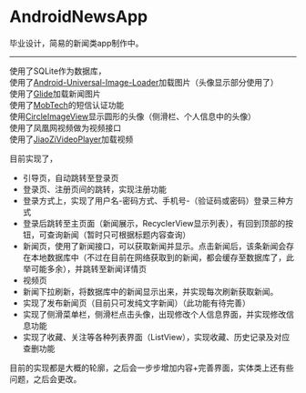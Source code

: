# AndroidNewsApp

毕业设计，简易的新闻类app制作中。
&nbsp;

---
使用了SQLite作为数据库，<br>
使用了[Android-Universal-Image-Loader](https://github.com/nostra13/Android-Universal-Image-Loader)加载图片（头像显示部分使用了）<br>
使用了[Glide](https://github.com/bumptech/glide)加载新闻图片<br>
使用了[MobTech](http://www.mob.com/)的短信认证功能<br>
使用[CircleImageView](https://github.com/hdodenhof/CircleImageView)显示圆形的头像（侧滑栏、个人信息中的头像）<br>
使用了凤凰网视频做为视频接口<br>
使用了[JiaoZiVideoPlayer](https://github.com/Jzvd/JiaoZiVideoPlayer)加载视频<br>


目前实现了，
- 引导页，自动跳转至登录页
- 登录页、注册页间的跳转，实现注册功能
- 登录方式上，实现了用户名-密码方式、手机号-（验证码或密码）登录三种方式
- 登录后跳转至主页面（新闻展示，RecyclerView显示列表），有回到顶部的按钮，可查询新闻（暂时只可根据标题内容查询）
- 新闻页，使用了新闻接口，可以获取新闻并显示。点击新闻后，该条新闻会存在本地数据库中（不过在目前在网络获取到的新闻，都会缓存至数据库了，此举可能多余），并跳转至新闻详情页
- 视频页
- 新闻下拉刷新，将数据库中的新闻显示出来，并实现每次刷新获取新闻。
- 实现了发布新闻页（目前只可发纯文字新闻）（此功能有待完善）
- 实现了侧滑菜单栏，侧滑栏点击头像，出现修改个人信息界面，并实现修改信息功能
- 实现了收藏、关注等各种列表界面（ListView），实现收藏、历史记录及对应查删功能

目前的实现都是大概的轮廓，之后会一步步增加内容+完善界面，实体类上还有些问题，之后会更改。